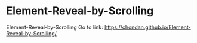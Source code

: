 # Element-Reveal-by-Scrolling
Element-Reveal-by-Scrolling
Go to link: https://chondan.github.io/Element-Reveal-by-Scrolling/
